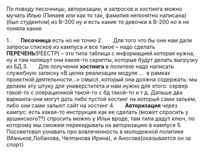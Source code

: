 По поводу песочницы, авторизации, и запросов и хостинга можно мучать Илью (Пинаев или как то так, фамилия непонятно написана) (был студентом) из В-300 ну и есть какие то девочки в В-200 но я не поняла какие

1.       **Песочница** есть но не точно
2.       Для того что бы они нам дали запросы списков из кампуса и все такое – надо сделать **ПЕРЕЧЕНЬ**(РЕЕСТР) – это типа таблица с информацией которая нужна, ну и там напишут они какие-то скрипты, которые будут делать выгрузку из БД
3.       Для получения **хостинга** в политехе надо написать служебную записку «В целях реализации модуля …  в рамках проектной деятельности…» смысл, который она должна содержать: мы делаем эту штуку для универститета и нам нужно для этого: сервер такой-то с операционкой такой-то с бд такой-то и т д. Дальше два варианта-они могут дать либо пустой хостинг на который сами зальем, либо они сами зальют сайт на хостинг
4.       **Авторизация** через кампус: есть какая-то инструкция как ее сделать (может спросить у аршинского??) спросить можно у Ильи вроде, там типа дадут ключ, по которому мы сможем перекидывать на авторизацию в кампусе
5.       Посоветовал узнавать про вовлеченность в молодежной политике (Маньков,Лобанова, Челпанова Ирина), и Аносова(оказывается он за спорт)